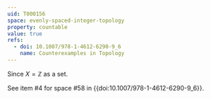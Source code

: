 ```yaml
---
uid: T000156
space: evenly-spaced-integer-topology
property: countable
value: true
refs:
  - doi: 10.1007/978-1-4612-6290-9_6
    name: Counterexamples in Topology
---
```

Since $X = \mathbb{Z}$ as a set.

See item #4 for space #58 in {{doi:10.1007/978-1-4612-6290-9_6}}.
